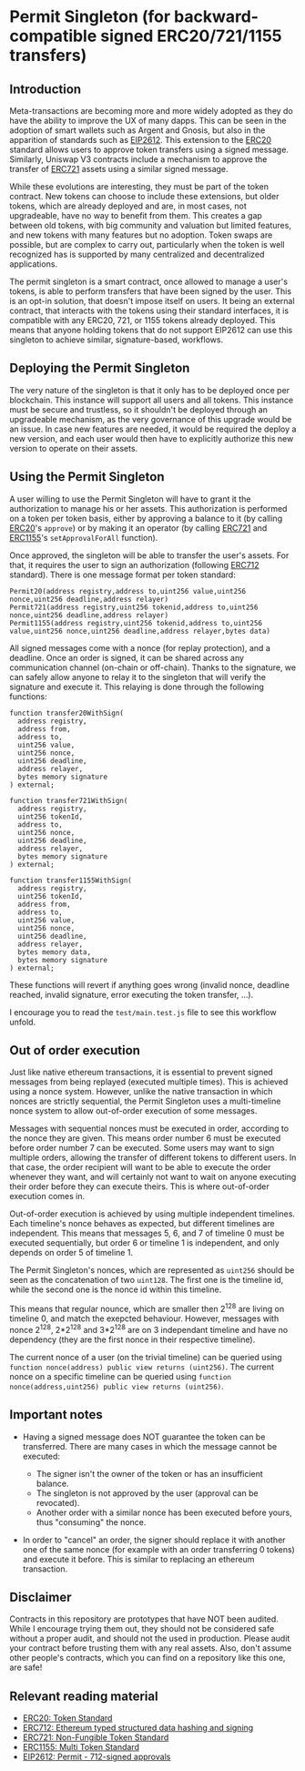# **Permit Singleton** (for backward-compatible signed ERC20/721/1155 transfers)

## Introduction

Meta-transactions are becoming more and more widely adopted as they do have the ability to improve the UX of many dapps. This can be seen in the adoption of smart wallets such as Argent and Gnosis, but also in the apparition of standards such as [EIP2612](https://eips.ethereum.org/EIPS/eip-2612). This extension to the [ERC20](https://eips.ethereum.org/EIPS/eip-20) standard allows users to approve token transfers using a signed message. Similarly, Uniswap V3 contracts include a mechanism to approve the transfer of [ERC721](https://eips.ethereum.org/EIPS/eip-721) assets using a similar signed message.

While these evolutions are interesting, they must be part of the token contract. New tokens can choose to include these extensions, but older tokens, which are already deployed and are, in most cases, not upgradeable, have no way to benefit from them. This creates a gap between old tokens, with big community and valuation but limited features, and new tokens with many features but no adoption. Token swaps are possible, but are complex to carry out, particularly when the token is well recognized has is supported by many centralized and decentralized applications.

The permit singleton is a smart contract, once allowed to manage a user's tokens, is able to perform transfers that have been signed by the user. This is an opt-in solution, that doesn't impose itself on users. It being an external contract, that interacts with the tokens using their standard interfaces, it is compatible with any ERC20, 721, or 1155 tokens already deployed. This means that anyone holding tokens that do not support EIP2612 can use this singleton to achieve similar, signature-based, workflows.

## Deploying the Permit Singleton

The very nature of the singleton is that it only has to be deployed once per blockchain. This instance will support all users and all tokens. This instance must be secure and trustless, so it shouldn't be deployed through an upgradeable mechanism, as the very governance of this upgrade would be an issue. In case new features are needed, it would be required the deploy a new version, and each user would then have to explicitly authorize this new version to operate on their assets.

## Using the Permit Singleton

A user willing to use the Permit Singleton will have to grant it the authorization to manage his or her assets. This authorization is performed on a token per token basis, either by approving a balance to it (by calling [ERC20](https://eips.ethereum.org/EIPS/eip-20)'s `approve`) or by making it an operator (by calling [ERC721](https://eips.ethereum.org/EIPS/eip-721) and [ERC1155](https://eips.ethereum.org/EIPS/eip-1155)'s `setApprovalForAll` function).

Once approved, the singleton will be able to transfer the user's assets. For that, it requires the user to sign an authorization (following [ERC712](https://eips.ethereum.org/EIPS/eip-712) standard). There is one message format per token standard:

```
Permit20(address registry,address to,uint256 value,uint256 nonce,uint256 deadline,address relayer)
Permit721(address registry,uint256 tokenid,address to,uint256 nonce,uint256 deadline,address relayer)
Permit1155(address registry,uint256 tokenid,address to,uint256 value,uint256 nonce,uint256 deadline,address relayer,bytes data)
```

All signed messages come with a nonce (for replay protection), and a deadline. Once an order is signed, it can be shared across any communication channel (on-chain or off-chain). Thanks to the signature, we can safely allow anyone to relay it to the singleton that will verify the signature and execute it. This relaying is done through the following functions:

```
function transfer20WithSign(
  address registry,
  address from,
  address to,
  uint256 value,
  uint256 nonce,
  uint256 deadline,
  address relayer,
  bytes memory signature
) external;

function transfer721WithSign(
  address registry,
  uint256 tokenId,
  address to,
  uint256 nonce,
  uint256 deadline,
  address relayer,
  bytes memory signature
) external;

function transfer1155WithSign(
  address registry,
  uint256 tokenId,
  address from,
  address to,
  uint256 value,
  uint256 nonce,
  uint256 deadline,
  address relayer,
  bytes memory data,
  bytes memory signature
) external;
```

These functions will revert if anything goes wrong (invalid nonce, deadline reached, invalid signature, error executing the token transfer, ...).

I encourage you to read the `test/main.test.js` file to see this workflow unfold.

## Out of order execution

Just like native ethereum transactions, it is essential to prevent signed messages from being replayed (executed multiple times). This is achieved using a nonce system. However, unlike the native transaction in which nonces are strictly sequential, the Permit Singleton uses a multi-timeline nonce system to allow out-of-order execution of some messages.

Messages with sequential nonces must be executed in order, according to the nonce they are given. This means order number 6 must be executed before order number 7 can be executed. Some users may want to sign multiple orders, allowing the transfer of different tokens to different users. In that case, the order recipient will want to be able to execute the order whenever they want, and will certainly not want to wait on anyone executing their order before they can execute theirs. This is where out-of-order execution comes in.

Out-of-order execution is achieved by using multiple independent timelines. Each timeline's nonce behaves as expected, but different timelines are independent. This means that messages 5, 6, and 7 of timeline 0 must be executed sequentially, but order 6 or timeline 1 is independent, and only depends on order 5 of timeline 1.

The Permit Singleton's nonces, which are represented as `uint256` should be seen as the concatenation of two `uint128`. The first one is the timeline id, while the second one is the nonce id within this timeline.

This means that regular nounce, which are smaller then 2<sup>128</sup> are living on timeline 0, and match the exepcted behaviour. However, messages with nonce 2<sup>128</sup>, 2\*2<sup>128</sup> and 3\*2<sup>128</sup> are on 3 independant timeline and have no dependency (they are the first nonce in their respective timeline).

The current nonce of a user (on the trivial timeline) can be queried using `function nonce(address) public view returns (uint256)`. The current nonce on a specific timeline can be queried using `function nonce(address,uint256) public view returns (uint256)`.

## Important notes

- Having a signed message does NOT guarantee the token can be transferred. There are many cases in which the message cannot be executed:
  - The signer isn't the owner of the token or has an insufficient balance.
  - The singleton is not approved by the user (approval can be revocated).
  - Another order with a similar nonce has been executed before yours, thus "consuming" the nonce.


- In order to "cancel" an order, the signer should replace it with another one of the same nonce (for example with an order transferring 0 tokens) and execute it before. This is similar to replacing an ethereum transaction.

## Disclaimer

Contracts in this repository are prototypes that have NOT been audited. While I encourage trying them out, they should not be considered safe without a proper audit, and should not the used in production. Please audit your contract before trusting them with any real assets. Also, don't assume other people's contracts, which you can find on a repository like this one, are safe!

## Relevant reading material

- [ERC20: Token Standard](https://eips.ethereum.org/EIPS/eip-20)
- [ERC712: Ethereum typed structured data hashing and signing](https://eips.ethereum.org/EIPS/eip-712)
- [ERC721: Non-Fungible Token Standard](https://eips.ethereum.org/EIPS/eip-721)
- [ERC1155: Multi Token Standard](https://eips.ethereum.org/EIPS/eip-1155)
- [EIP2612: Permit - 712-signed approvals](https://eips.ethereum.org/EIPS/eip-2612)
